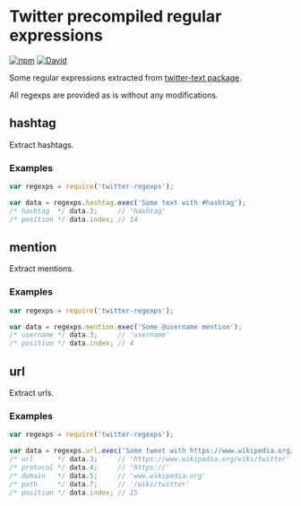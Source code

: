 # Twitter precompiled regular expressions

[![npm](https://img.shields.io/npm/v/twitter-regexps.svg?style=flat-square)](https://www.npmjs.com/package/twitter-regexps)
[![David](https://img.shields.io/david/dev/silentroach/twitter-regexps.svg?style=flat-square&label=deps)](https://david-dm.org/silentroach/twitter-regexps#info=devDependencies)

Some regular expressions extracted from [twitter-text package](https://www.npmjs.com/package/twitter-text).

All regexps are provided as is without any modifications.

<!-- CUT -->

## hashtag

Extract hashtags.

### Examples

```js
var regexps = require('twitter-regexps');

var data = regexps.hashtag.exec('Some text with #hashtag');
/* hashtag  */ data.3;     // 'hashtag'
/* position */ data.index; // 14
```

## mention

Extract mentions.

### Examples

```js
var regexps = require('twitter-regexps');

var data = regexps.mention.exec('Some @username mention');
/* username */ data.3;     // 'username'
/* position */ data.index; // 4
```

## url

Extract urls.

### Examples

```js
var regexps = require('twitter-regexps');

var data = regexps.url.exec('Some tweet with https://www.wikipedia.org/wiki/twitter link');
/* url      */ data.3;     // 'https://www.wikipedia.org/wiki/twitter'
/* protocol */ data.4;     // 'https://'
/* domain   */ data.5;     // 'www.wikipedia.org'
/* path     */ data.7;     // '/wiki/twitter'
/* position */ data.index; // 15
```